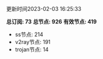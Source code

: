 更新时间2023-02-03 16:25:33

**总订阅: 73**
**总节点: 926**
**有效节点: 419**
- ss节点: 214
- v2ray节点: 191
- trojan节点: 14
